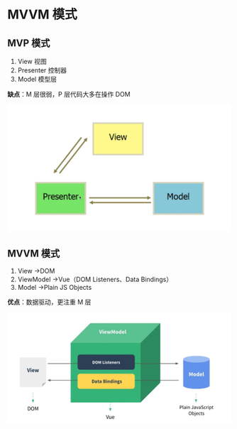 # MVVM 模式

## MVP 模式

1. View 视图
2. Presenter 控制器
3. Model 模型层

**缺点**：M 层很弱，P 层代码大多在操作 DOM

![MVP模式](img/MVP模式.png)

## MVVM 模式

1. View ->DOM
2. ViewModel ->Vue（DOM Listeners、Data Bindings）
3. Model ->Plain JS Objects

**优点**：数据驱动，更注重 M 层

![MVP模式](img/MVVM模式.png)
